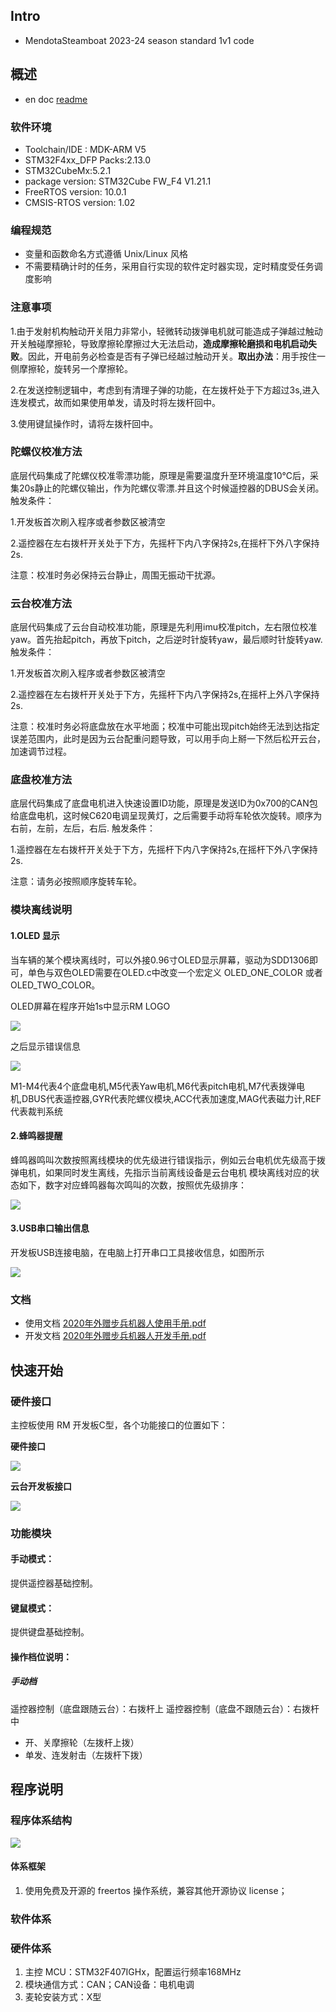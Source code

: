 ## Intro

 - MendotaSteamboat 2023-24 season standard 1v1 code


## 概述

- en doc   [readme](doc/en/readme.md)

### 软件环境

 - Toolchain/IDE : MDK-ARM V5
 - STM32F4xx_DFP Packs:2.13.0
 - STM32CubeMx:5.2.1
 - package version: STM32Cube FW_F4 V1.21.1
 - FreeRTOS version: 10.0.1
 - CMSIS-RTOS version: 1.02

### 编程规范

- 变量和函数命名方式遵循 Unix/Linux 风格
- 不需要精确计时的任务，采用自行实现的软件定时器实现，定时精度受任务调度影响

### 注意事项

1.由于发射机构触动开关阻力非常小，轻微转动拨弹电机就可能造成子弹越过触动开关触碰摩擦轮，导致摩擦轮摩擦过大无法启动，**造成摩擦轮磨损和电机启动失败**。因此，开电前务必检查是否有子弹已经越过触动开关。**取出办法**：用手按住一侧摩擦轮，旋转另一个摩擦轮。

2.在发送控制逻辑中，考虑到有清理子弹的功能，在左拨杆处于下方超过3s,进入连发模式，故而如果使用单发，请及时将左拨杆回中。

3.使用键鼠操作时，请将左拨杆回中。

### 陀螺仪校准方法

底层代码集成了陀螺仪校准零漂功能，原理是需要温度升至环境温度10℃后，采集20s静止的陀螺仪输出，作为陀螺仪零漂.并且这个时候遥控器的DBUS会关闭。
触发条件：

1.开发板首次刷入程序或者参数区被清空

2.遥控器在左右拨杆开关处于下方，先摇杆下内八字保持2s,在摇杆下外八字保持2s.

注意：校准时务必保持云台静止，周围无振动干扰源。

### 云台校准方法

底层代码集成了云台自动校准功能，原理是先利用imu校准pitch，左右限位校准yaw。首先抬起pitch，再放下pitch，之后逆时针旋转yaw，最后顺时针旋转yaw.
触发条件：

1.开发板首次刷入程序或者参数区被清空

2.遥控器在左右拨杆开关处于下方，先摇杆下内八字保持2s,在摇杆上外八字保持2s.

注意：校准时务必将底盘放在水平地面；校准中可能出现pitch始终无法到达指定误差范围内，此时是因为云台配重问题导致，可以用手向上掰一下然后松开云台，加速调节过程。



### 底盘校准方法

底层代码集成了底盘电机进入快速设置ID功能，原理是发送ID为0x700的CAN包给底盘电机，这时候C620电调呈现黄灯，之后需要手动将车轮依次旋转。顺序为右前，左前，左后，右后.
触发条件：

1.遥控器在左右拨杆开关处于下方，先摇杆下内八字保持2s,在摇杆下外八字保持2s.

注意：请务必按照顺序旋转车轮。



### 模块离线说明
#### 1.OLED 显示

当车辆的某个模块离线时，可以外接0.96寸OLED显示屏幕，驱动为SDD1306即可，单色与双色OLED需要在OLED.c中改变一个宏定义 OLED_ONE_COLOR 或者 OLED_TWO_COLOR。

OLED屏幕在程序开始1s中显示RM LOGO

![](doc/image/RoboMaster_logo.png)

之后显示错误信息


![](doc/image/error_show.png)


M1-M4代表4个底盘电机,M5代表Yaw电机,M6代表pitch电机,M7代表拨弹电机,DBUS代表遥控器,GYR代表陀螺仪模块,ACC代表加速度,MAG代表磁力计,REF代表裁判系统

#### 2.蜂鸣器提醒

蜂鸣器鸣叫次数按照离线模块的优先级进行错误指示，例如云台电机优先级高于拨弹电机，如果同时发生离线，先指示当前离线设备是云台电机
模块离线对应的状态如下，数字对应蜂鸣器每次鸣叫的次数，按照优先级排序：

![](doc/image/buzzer_warning.png)

#### 3.USB串口输出信息

开发板USB连接电脑，在电脑上打开串口工具接收信息，如图所示

![](doc/image/usb_warning.png)



### 文档

- 使用文档  [2020年外赠步兵机器人使用手册.pdf](doc/cn/2020年外赠步兵机器人使用手册.pdf)
- 开发文档 [2020年外赠步兵机器人开发手册.pdf](doc/cn/2020年外赠步兵机器人开发手册.pdf)

## 快速开始

### 硬件接口

主控板使用 RM 开发板C型，各个功能接口的位置如下：

**硬件接口**

![](doc/image/handware.png)

**云台开发板接口**

![](doc/image/board_handware.png)


### 功能模块

#### 手动模式：

提供遥控器基础控制。

#### 键鼠模式：

提供键盘基础控制。

#### 操作档位说明：

##### 手动档

遥控器控制（底盘跟随云台）：右拨杆上
遥控器控制（底盘不跟随云台）：右拨杆中

- 开、关摩擦轮（左拨杆上拨）
- 单发、连发射击（左拨杆下拨）

## 程序说明

### 程序体系结构
![](doc/image/software_system.png)

#### 体系框架

1. 使用免费及开源的 freertos 操作系统，兼容其他开源协议 license；




### 软件体系


### 硬件体系

1. 主控 MCU：STM32F407IGHx，配置运行频率168MHz
2. 模块通信方式：CAN；CAN设备：电机电调
3. 麦轮安装方式：X型

